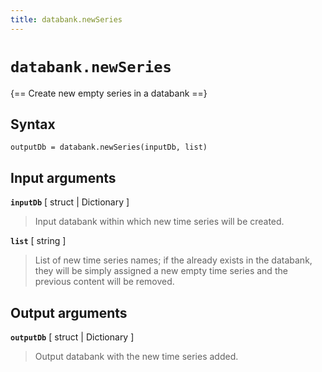 ```yaml
---
title: databank.newSeries
---
```


# `databank.newSeries`

{== Create new empty series in a databank ==}


## Syntax 

    outputDb = databank.newSeries(inputDb, list)


## Input arguments 

__`inputDb`__ [ struct | Dictionary ]
> 
> Input databank within which new time series will be created.
> 

__`list`__ [ string ]
> 
> List of new time series names; if the already exists in the databank,
> they will be simply assigned a new empty time series and the previous
> content will be removed.
> 

## Output arguments 

__`outputDb`__ [ struct | Dictionary ]
> 
> Output databank with the new time series added.
> 

